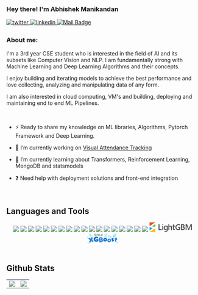 ### Hey there! I'm Abhishek Manikandan  
  
<a href="https://twitter.com/abshkMan" target="_blank">
<img src=https://img.shields.io/badge/twitter-%2300acee.svg?&style=for-the-badge&logo=twitter&logoColor=white alt=twitter style="margin-bottom: 5px;" />
</a>
<a href="https://linkedin.com/in/abhishek-manikandan-9334301ba" target="_blank">
<img src=https://img.shields.io/badge/linkedin-%231E77B5.svg?&style=for-the-badge&logo=linkedin&logoColor=white alt=linkedin style="margin-bottom: 5px;" />
</a>  
<a target="_blank" href="mailto:abhishekmanikan12@gmail.com">
<img src = "https://img.shields.io/badge/Gmail-D14836?style=for-the-badge&logo=gmail&logoColor=white" alt="Mail Badge">
</a>
  

### About me:  
I'm a 3rd year CSE student who is interested in the field of AI and its subsets like Computer Vision and NLP. I am fundamentally strong with Machine Learning and Deep Learning Algorithms and their concepts.


I enjoy building and iterating models to achieve the best performance and love collecting, analyzing and manipulating data of any form.

I am also interested in cloud computing, VM's and building, deploying and maintaining end to end ML Pipelines.
  

<br/>  

- ⚡ Ready to share my knowledge on ML libraries, Algorithms, Pytorch Framework and Deep Learning.  
  

- 🔭 I’m currently working on [Visual Attendance Tracking](https://github.com/abhishekmani12/Visual_Attendance_Tracking)  
  

- 🌱 I’m currently learning about Transformers, Reinforcement Learning, MongoDB and statsmodels  
  

- ❓ Need help with deployment solutions and front-end integration  
<br/>  


## Languages and Tools  
<div align="center">  
  <img src="https://cdn.jsdelivr.net/gh/devicons/devicon/icons/python/python-original.svg" height="45" />
  <img src="https://cdn.jsdelivr.net/gh/devicons/devicon/icons/java/java-original.svg" height="45"/>
  <img src="https://cdn.jsdelivr.net/gh/devicons/devicon/icons/jupyter/jupyter-original.svg" height="45"/>
  <img src="https://cdn.jsdelivr.net/gh/devicons/devicon/icons/anaconda/anaconda-original.svg" height="45" />
  <img src="https://raw.githubusercontent.com/scikit-learn/scikit-learn/main/doc/logos/scikit-learn-logo.png" height="45" />
  <img src="https://cdn.jsdelivr.net/gh/devicons/devicon/icons/pandas/pandas-original.svg" height="45" />
  <img src="https://cdn.jsdelivr.net/gh/devicons/devicon/icons/numpy/numpy-original.svg" height="45"/>
  <img src="https://cdn.jsdelivr.net/gh/devicons/devicon/icons/pytorch/pytorch-original.svg" height="45"/>
  <img src="https://cdn.jsdelivr.net/gh/devicons/devicon/icons/opencv/opencv-original.svg" height="45"/>
  <img src="https://cdn.jsdelivr.net/gh/devicons/devicon/icons/kaggle/kaggle-original.svg" height="45"/>
  <img src="https://cdn.jsdelivr.net/gh/devicons/devicon/icons/mysql/mysql-original.svg" height="45" />
  <img src="https://cdn.jsdelivr.net/gh/devicons/devicon/icons/selenium/selenium-original.svg" height="44"/>
  <img src="https://upload.wikimedia.org/wikipedia/commons/thumb/5/5c/Amazon_Lambda_architecture_logo.svg/1200px-Amazon_Lambda_architecture_logo.svg.png" height="44"/>
  <img src="https://cdn.jsdelivr.net/gh/devicons/devicon/icons/googlecloud/googlecloud-original.svg" height="45" />
  <img src="https://cdn.jsdelivr.net/gh/devicons/devicon/icons/linux/linux-original.svg" height="45"/>
  <img src="https://raw.githubusercontent.com/optuna/optuna/master/docs/image/optuna-logo.png" height="35" />
  <img src="https://matplotlib.org/_static/logo2.svg" height="35" />
  <img src="https://avatars.githubusercontent.com/u/5997976?s=200&v=4" height="45" />
  <img src="https://github.com/microsoft/LightGBM/blob/master/docs/logo/LightGBM_logo_black_text.svg" height="25">
  <img src="https://raw.githubusercontent.com/dmlc/dmlc.github.io/master/img/logo-m/xgboost.png" height="30"/>
            
</div>  

<br/>  

## Github Stats  
<div align="center"> 

<table><tr><td valign="left" width="50%">

<img src="https://github-readme-streak-stats.herokuapp.com/?user=abhishekmani12&theme=algolia" style="width: 100%" align="left" />

</td><td valign="right" width="50%">

<img src="https://github-readme-stats.vercel.app/api/top-langs/?username=abhishekmani12&layout=compact&theme=algolia" align="right" style="width: 100%" />

</td></tr></table> 
</div>
<br/>  
